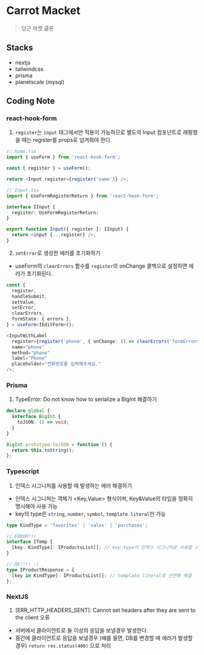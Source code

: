 # Carrot Macket

> 당근 마켓 클론

## Stacks

- nextjs
- tailwindcss
- prisma
- planetscale (mysql)

## Coding Note

### react-hook-form

1. `register`는 `input` 태그에서만 적용이 가능하므로 별도의 Input 컴포넌트로
   래핑했을 때는 register를 props로 넘겨줘야 한다.

```ts
// home.tsx
import { useForm } from 'react-hook-form';

const { register } = useForm();

return <Input register={register('name')} />;

// Input.tsx
import { UseFormRegisterReturn } from 'react-hook-form';

interface IInput {
  register: UseFormRegisterReturn;
}

export function Input({ register }: IInput) {
  return <input {...register} />;
}
```

2. `setError`로 생성한 에러를 초기화하기

- useForm의 `clearErrors` 함수를 `register`의 onChange 콜백으로 설정하면 에러가 초기화된다.

```ts
const {
  register,
  handleSubmit,
  setValue,
  setError,
  clearErrors,
  formState: { errors },
} = useForm<IEditForm>();

<InputWithLabel
  register={register('phone', { onChange: () => clearErrors('formErrors') })}
  name="phone"
  method="phone"
  label="Phone"
  placeholder="전화번호를 입력해주세요."
/>;
```

### Prisma

1. TypeError: Do not know how to serialize a BigInt 해결하기

```ts
declare global {
  interface BigInt {
    toJSON: () => void;
  }
}

BigInt.prototype.toJSON = function () {
  return this.toString();
};
```

### Typescript

1. 인덱스 시그니처를 사용할 때 발생하는 에러 해결하기

- 인덱스 시그니처는 객체가 <Key,Value> 형식이며, Key&Value의 타입을 정확히 명시해야 사용 가능
- key의 type은 `string`, `number`, `symbol`, `template literal`만 가능

```ts
type KindType = 'favorites' | 'sales' | 'purchases';

// ERROR!!!
interface ITemp {
  [key: KindType]: IProductsList[]; // key type이 인덱스 시그니처로 사용할 수 없는 타입
}

// OK!!!! :)
type IProductResponse = {
  [key in KindType]: IProductsList[]; // template literal로 선언해 해결
};
```

### NextJS

1. [ERR_HTTP_HEADERS_SENT]: Cannot set headers after they are sent to the client 오류

- 서버에서 클라이언트로 둘 이상의 응답을 보낼경우 발생한다.
- 중간에 클라이언트로 응답을 보낼경우 (예를 들면, DB를 변경할 때 에러가 발생할 경우) `return res.status(400)` 으로 처리
